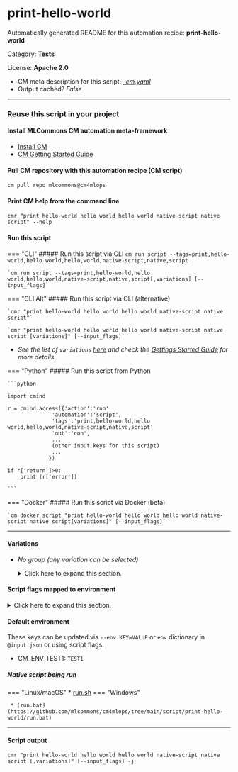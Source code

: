 # print-hello-world
Automatically generated README for this automation recipe: **print-hello-world**

Category: **[Tests](..)**

License: **Apache 2.0**


* CM meta description for this script: *[_cm.yaml](https://github.com/mlcommons/cm4mlops/tree/main/script/print-hello-world/_cm.yaml)*
* Output cached? *False*

---
### Reuse this script in your project

#### Install MLCommons CM automation meta-framework

* [Install CM](https://docs.mlcommons.org/ck/install)
* [CM Getting Started Guide](https://docs.mlcommons.org/ck/getting-started/)

#### Pull CM repository with this automation recipe (CM script)

```cm pull repo mlcommons@cm4mlops```

#### Print CM help from the command line

````cmr "print hello-world hello world hello world native-script native script" --help````

#### Run this script

=== "CLI"
    ##### Run this script via CLI
    `cm run script --tags=print,hello-world,hello world,hello,world,native-script,native,script`

    `cm run script --tags=print,hello-world,hello world,hello,world,native-script,native,script[,variations] [--input_flags]`

=== "CLI Alt"
    ##### Run this script via CLI (alternative)

    `cmr "print hello-world hello world hello world native-script native script"`

    `cmr "print hello-world hello world hello world native-script native script [variations]" [--input_flags]`


* *See the list of `variations` [here](#variations) and check the [Gettings Started Guide](https://github.com/mlcommons/ck/blob/dev/docs/getting-started.md) for more details.*

=== "Python"
    ##### Run this script from Python


    ```python

    import cmind

    r = cmind.access({'action':'run'
                  'automation':'script',
                  'tags':'print,hello-world,hello world,hello,world,native-script,native,script'
                  'out':'con',
                  ...
                  (other input keys for this script)
                  ...
                 })

    if r['return']>0:
        print (r['error'])

    ```


=== "Docker"
    ##### Run this script via Docker (beta)

    `cm docker script "print hello-world hello world hello world native-script native script[variations]" [--input_flags]`

___


#### Variations

  * *No group (any variation can be selected)*
    <details>
    <summary>Click here to expand this section.</summary>

    * `_skip_print_env`
      - Environment variables:
        - *CM_PRINT_HELLO_WORLD_SKIP_PRINT_ENV*: `yes`
      - Workflow:
    * `_text.#`
      - Environment variables:
        - *CM_PRINT_HELLO_WORLD_TEXT*: `#`
      - Workflow:

    </details>


#### Script flags mapped to environment
<details>
<summary>Click here to expand this section.</summary>

* `--test1=value`  &rarr;  `CM_ENV_TEST1=value`

**Above CLI flags can be used in the Python CM API as follows:**

```python
r=cm.access({... , "test1":...}
```

</details>

#### Default environment


These keys can be updated via `--env.KEY=VALUE` or `env` dictionary in `@input.json` or using script flags.

* CM_ENV_TEST1: `TEST1`



##### Native script being run
=== "Linux/macOS"
     * [run.sh](https://github.com/mlcommons/cm4mlops/tree/main/script/print-hello-world/run.sh)
=== "Windows"

     * [run.bat](https://github.com/mlcommons/cm4mlops/tree/main/script/print-hello-world/run.bat)
___
#### Script output
`cmr "print hello-world hello world hello world native-script native script [,variations]" [--input_flags] -j`